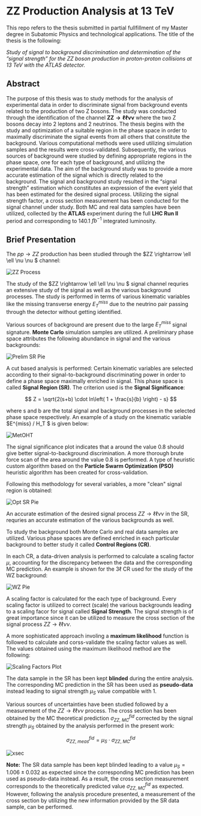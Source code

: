 

# ZZ Production Analysis at 13 TeV

This repo refers to the thesis submitted in partial fullfillment of my Master degree in Subatomic Physics and technological applications. The title of the thesis is the following: 

*Study of signal to background discrimination and determination of the ”signal strength” for the ZZ boson production in proton-proton collisions at 13 TeV with the ATLAS detector.*

## Abstract

The purpose of this thesis was to study methods for the analysis of experimental data in order to discriminate signal from background events related to the production of two Z bosons. The study was conducted through the identification of the channel $\mathbf{ZZ \rightarrow \ell \ell \nu \nu}$ where the two Z bosons decay into 2 leptons and 2 neutrinos. The thesis begins with the study and optimization of a suitable region in the phase space in order to maximally discriminate the signal events from all others that constitute the background. Various computational methods were used utilizing simulation samples and the results were cross-validated. Subsequently, the various sources of background were studied by defining appropriate regions in the phase space, one for each type of background, and utilizing the experimental data. The aim of the background study was to provide a more accurate estimation of the signal which is directly related to the background. The signal and background study resulted in the “signal strength” estimation which constitutes an expression of the event yield that has been estimated for the desired signal process. Utilizing the signal strength factor, a cross section measurement has been conducted for the signal channel under study. Both MC and real data samples have been utilized, collected by the **ATLAS** experiment during the full **LHC Run II** period and corresponding to 140.1 $fb^{-1}$ integrated luminosity.

## Brief Presentation

The $pp \rightarrow ZZ$ production has been studied through the $ZZ \rightarrow \ell \ell \nu \nu $ channel:

![ZZ Process](./figures/ZZ_process.png)

The study of the $ZZ \rightarrow \ell \ell \nu \nu $ signal channel requries an extensive study of the signal as well as the various background processes. The study is performed in terms of various kinematic variables like the missing transverse energy $E^{miss}_T$ due to the neutrino pair passing through the detector without getting identified.

Various sources of background are present due to the large $E^{miss}_T$ signal signature. **Monte Carlo** simulation samples are utilized. A preliminary phase space attributes the following abundance in signal and the various backgrounds:

![Prelim SR Pie](./figures/pie_charts/pie_pre_SR.png)

A cut based analysis is performed: Certain kinematic variables are selected according to their signal-to-background discriminating power in order to define a phase space maximally enriched in signal. This phase space is called **Signal Region (SR)**. The criterion used is the **Signal Significance**:

$$ Z = \sqrt{2(s+b) \cdot ln\left( 1 + \frac{s}{b} \right) - s} $$

where s and b are the total signal and background processes in the selected phase space respectively. An example of a study on the kinematic variable $E^{miss} / H_T $ is given below:

![MetOHT](./figures/sr_nocut/metoht_SR_nocut.png)

The signal significance plot indicates that a around the value 0.8 should give better signal-to-background discrimination. A more thorough brute force scan of the area around the value 0.8 is performed. A type of heuristic custom algorithm based on the **Particle Swarm Optimization (PSO)** heuristic algorithm has been created for cross-validation. 

Following this methodology for several variables, a more "clean" signal region is obtained:

![Opt SR Pie](./figures/pie_charts/prelim-to-opt.png)

An accurate estimation of the desired signal process $ZZ \rightarrow \ell \ell \nu \nu$ in the SR, requries an accurate estimation of the various backgrounds as well.


 To study the background both Monte Carlo and real data samples are utilized. Various phase spaces are defined enriched in each particular background to better study it called **Control Regions (CR)**.

In each CR, a data-driven analysis is performed to calculate a scaling factor $\mu$, accounting for the discrepancy between the data and the corresponding MC prediction. An example is shown for the $3 \ell$ CR used for the study of the WZ background:

![WZ Pie](./figures/pie_charts/Untitled.png)

A scaling factor is calculated for the each type of background. Every scaling factor is utilized to correct (scale) the various backgrounds leading to a scaling facor for signal called **Signal Strength**. The signal strength is of great importance since it can be utilized to measure the cross section of the signal process $ZZ \rightarrow \ell \ell \nu \nu$. 

A more sophisticated approach involing a **maximum likelihood** function is followed to calculate and corss-validate the scaling factor values as well. The values obtained using the maximum likelihood method are the following:

![Scaling Factors Plot](./figures/sf_plot.png)

The data sample in the SR has been kept **blinded** during the entire analysis. The corresponding MC prediction in the SR has been used as **pseudo-data** instead leading to signal strength $\mu_S$ value compatible with 1.

<!-- A Validation Region, SR-like and independent from all the other regions, has been created to test the performance of the scaling factors versus various kinematic variables.
 -->

Various sources of uncertainties have been studied followed by a measurement of the $ZZ \rightarrow \ell \ell \nu \nu$ process. The cross section has been obtained by the MC theoretical prediction $\sigma^{fid}_{ZZ, \ MC}$ corrected by the signal strength $\mu_S$ obtained by the analysis performed in the present work:

$$ \sigma^{fid}_{ZZ, \ meas} = \mu_S \cdot  \sigma^{fid}_{ZZ, \ MC} $$


![xsec](./figures/xsec_plot.png)

**Note:** The SR data sample has been kept blinded leading to a value $\mu_S = 1.006 \pm 0.032$ as expected since the corresponding MC prediction has been used as pseudo-data instead. As a result, the cross section measurement corresponds to the theoretically predicted value $\sigma^{fid}_{ZZ, \ MC}$ as expected. However, following the analysis procedure presented, a measurement of the cross section by utilizing the new information provided by the SR data sample, can be performed.